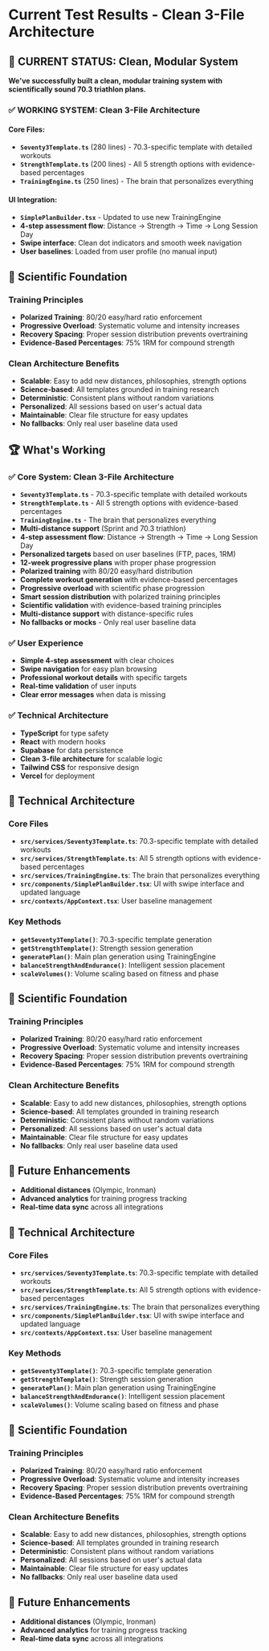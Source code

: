 # Current Test Results - Clean 3-File Architecture

## 🎯 CURRENT STATUS: Clean, Modular System

**We've successfully built a clean, modular training system with scientifically sound 70.3 triathlon plans.**

### **✅ WORKING SYSTEM: Clean 3-File Architecture**

#### **Core Files:**
- **`Seventy3Template.ts`** (280 lines) - 70.3-specific template with detailed workouts
- **`StrengthTemplate.ts`** (200 lines) - All 5 strength options with evidence-based percentages
- **`TrainingEngine.ts`** (250 lines) - The brain that personalizes everything

#### **UI Integration:**
- **`SimplePlanBuilder.tsx`** - Updated to use new TrainingEngine
- **4-step assessment flow**: Distance → Strength → Time → Long Session Day
- **Swipe interface**: Clean dot indicators and smooth week navigation
- **User baselines**: Loaded from user profile (no manual input)

## 🧪 Scientific Foundation

### **Training Principles**
- **Polarized Training**: 80/20 easy/hard ratio enforcement
- **Progressive Overload**: Systematic volume and intensity increases
- **Recovery Spacing**: Proper session distribution prevents overtraining
- **Evidence-Based Percentages**: 75% 1RM for compound strength

### **Clean Architecture Benefits**
- **Scalable**: Easy to add new distances, philosophies, strength options
- **Science-based**: All templates grounded in training research
- **Deterministic**: Consistent plans without random variations
- **Personalized**: All sessions based on user's actual data
- **Maintainable**: Clear file structure for easy updates
- **No fallbacks**: Only real user baseline data used

## 🏆 What's Working

### ✅ **Core System: Clean 3-File Architecture**
- **`Seventy3Template.ts`** - 70.3-specific template with detailed workouts
- **`StrengthTemplate.ts`** - All 5 strength options with evidence-based percentages
- **`TrainingEngine.ts`** - The brain that personalizes everything
- **Multi-distance support** (Sprint and 70.3 triathlon)
- **4-step assessment flow**: Distance → Strength → Time → Long Session Day
- **Personalized targets** based on user baselines (FTP, paces, 1RM)
- **12-week progressive plans** with proper phase progression
- **Polarized training** with 80/20 easy/hard distribution
- **Complete workout generation** with evidence-based percentages
- **Progressive overload** with scientific phase progression
- **Smart session distribution** with polarized training principles
- **Scientific validation** with evidence-based training principles
- **Multi-distance support** with distance-specific rules
- **No fallbacks or mocks** - Only real user baseline data

### ✅ **User Experience**
- **Simple 4-step assessment** with clear choices
- **Swipe navigation** for easy plan browsing
- **Professional workout details** with specific targets
- **Real-time validation** of user inputs
- **Clear error messages** when data is missing

### ✅ **Technical Architecture**
- **TypeScript** for type safety
- **React** with modern hooks
- **Supabase** for data persistence
- **Clean 3-file architecture** for scalable logic
- **Tailwind CSS** for responsive design
- **Vercel** for deployment

## 🧠 Technical Architecture

### **Core Files**
- **`src/services/Seventy3Template.ts`**: 70.3-specific template with detailed workouts
- **`src/services/StrengthTemplate.ts`**: All 5 strength options with evidence-based percentages
- **`src/services/TrainingEngine.ts`**: The brain that personalizes everything
- **`src/components/SimplePlanBuilder.tsx`**: UI with swipe interface and updated language
- **`src/contexts/AppContext.tsx`**: User baseline management

### **Key Methods**
- **`getSeventy3Template()`**: 70.3-specific template generation
- **`getStrengthTemplate()`**: Strength session generation
- **`generatePlan()`**: Main plan generation using TrainingEngine
- **`balanceStrengthAndEndurance()`**: Intelligent session placement
- **`scaleVolumes()`**: Volume scaling based on fitness and phase

## 🧪 Scientific Foundation

### **Training Principles**
- **Polarized Training**: 80/20 easy/hard ratio enforcement
- **Progressive Overload**: Systematic volume and intensity increases
- **Recovery Spacing**: Proper session distribution prevents overtraining
- **Evidence-Based Percentages**: 75% 1RM for compound strength

### **Clean Architecture Benefits**
- **Scalable**: Easy to add new distances, philosophies, strength options
- **Science-based**: All templates grounded in training research
- **Deterministic**: Consistent plans without random variations
- **Personalized**: All sessions based on user's actual data
- **Maintainable**: Clear file structure for easy updates
- **No fallbacks**: Only real user baseline data used

## 🔄 Future Enhancements
- **Additional distances** (Olympic, Ironman)
- **Advanced analytics** for training progress tracking
- **Real-time data sync** across all integrations

## 🧠 Technical Architecture

### **Core Files**
- **`src/services/Seventy3Template.ts`**: 70.3-specific template with detailed workouts
- **`src/services/StrengthTemplate.ts`**: All 5 strength options with evidence-based percentages
- **`src/services/TrainingEngine.ts`**: The brain that personalizes everything
- **`src/components/SimplePlanBuilder.tsx`**: UI with swipe interface and updated language
- **`src/contexts/AppContext.tsx`**: User baseline management

### **Key Methods**
- **`getSeventy3Template()`**: 70.3-specific template generation
- **`getStrengthTemplate()`**: Strength session generation
- **`generatePlan()`**: Main plan generation using TrainingEngine
- **`balanceStrengthAndEndurance()`**: Intelligent session placement
- **`scaleVolumes()`**: Volume scaling based on fitness and phase

## 🧪 Scientific Foundation

### **Training Principles**
- **Polarized Training**: 80/20 easy/hard ratio enforcement
- **Progressive Overload**: Systematic volume and intensity increases
- **Recovery Spacing**: Proper session distribution prevents overtraining
- **Evidence-Based Percentages**: 75% 1RM for compound strength

### **Clean Architecture Benefits**
- **Scalable**: Easy to add new distances, philosophies, strength options
- **Science-based**: All templates grounded in training research
- **Deterministic**: Consistent plans without random variations
- **Personalized**: All sessions based on user's actual data
- **Maintainable**: Clear file structure for easy updates
- **No fallbacks**: Only real user baseline data used

## 🔄 Future Enhancements
- **Additional distances** (Olympic, Ironman)
- **Advanced analytics** for training progress tracking
- **Real-time data sync** across all integrations 